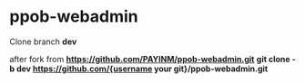 # ppob-webadmin

 Clone branch **dev**

 after fork from **https://github.com/PAYINM/ppob-webadmin.git**
 **git clone -b dev https://github.com/{username your git}/ppob-webadmin.git**